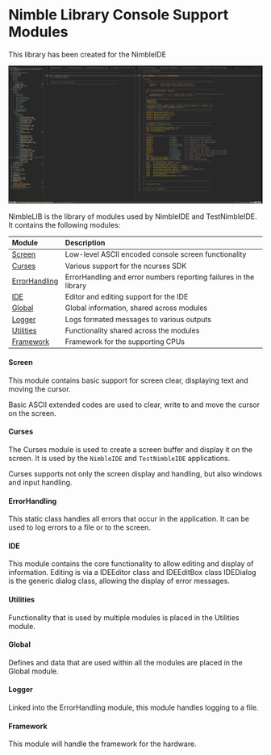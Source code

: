 # Nimble Library Console Support Modules


This library has been created for the NimbleIDE

<img src="NimbleLIB001.png" width="1400">

NimbleLIB is the library of modules used by NimbleIDE and TestNimbleIDE. It contains the following modules:

| Module                          | Description                                                       |
| :------------------------------ | :---------------------------------------------------------------- |
| [Screen](#screen)               | Low-level ASCII encoded console screen functionality              |
| [Curses](#curses)               | Various support for the ncurses SDK                               |
| [ErrorHandling](#errorhandling) | ErrorHandling and error numbers reporting failures in the library |
| [IDE](#ide)                     | Editor and editing support for the IDE                            |
| [Global](#global)               | Global information, shared across modules                         |
| [Logger](#logger)               | Logs formated messages to various outputs                         |
| [Utilities](#utilities)         | Functionality shared across the modules                           |
| [Framework](#framework)         | Framework for the supporting CPUs                                 |

#### Screen

This module contains basic support for screen clear, displaying text and moving the cursor.

Basic ASCII extended codes are used to clear, write to and move the cursor on the screen.

#### Curses

The Curses module is used to create a screen buffer and display it on the screen. It is used by the `NimbleIDE` and `TestNimbleIDE` applications.

Curses supports not only the screen display and handling, but also windows and input handling.

#### ErrorHandling

This static class handles all errors that occur in the application. It can be used to log errors to a file or to the screen.

#### IDE

This module contains the core functionality to allow editing and display of information.
Editing is via a IDEEditor class and IDEEditBox class
IDEDialog is the generic dialog class, allowing the display of error messages.

#### Utilities

Functionality that is used by multiple modules is placed in the Utilities module.

#### Global

Defines and data that are used within all the modules are placed in the Global module.

#### Logger

Linked into the ErrorHandling module, this module handles logging to a file.

#### Framework

This module will handle the framework for the hardware.
